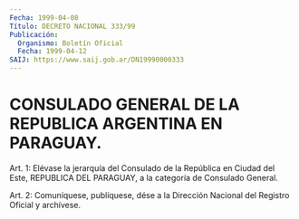 ```yaml
---
Fecha: 1999-04-08
Título: DECRETO NACIONAL 333/99
Publicación:
  Organismo: Boletín Oficial
  Fecha: 1999-04-12
SAIJ: https://www.saij.gob.ar/DN19990000333
---
```

# CONSULADO GENERAL DE LA REPUBLICA ARGENTINA EN PARAGUAY.

<a id="1"></a>
Art. 1: Elévase  la jerarquía del Consulado de la República en Ciudad  del  Este,  REPUBLICA  DEL  PARAGUAY,  a  la  categoría  de Consulado General.

<a id="2"></a>
Art. 2: Comuníquese,  publíquese, dése a la Dirección Nacional del Registro Oficial y archívese.